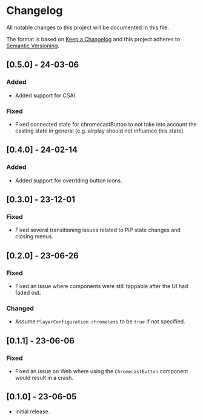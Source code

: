 # Changelog

All notable changes to this project will be documented in this file.

The format is based on [Keep a Changelog](http://keepachangelog.com/en/1.0.0/)
and this project adheres to [Semantic Versioning](http://semver.org/spec/v2.0.0.html).

## [0.5.0] - 24-03-06

### Added

- Added support for CSAI.

### Fixed

- Fixed connected state for chromecastButton to not take into account the casting state in general (e.g. airplay should not influence this state).

## [0.4.0] - 24-02-14

### Added

- Added support for overriding button icons.

## [0.3.0] - 23-12-01

### Fixed

- Fixed several transitioning issues related to PiP state changes and closing menus.

## [0.2.0] - 23-06-26

### Fixed

- Fixed an issue where components were still tappable after the UI had faded out.

### Changed

- Assume `PlayerConfiguration.chromeless` to be `true` if not specified.

## [0.1.1] - 23-06-06

### Fixed

- Fixed an issue on Web where using the `ChromecastButton` component would result in a crash.

## [0.1.0] - 23-06-05

- Initial release.
